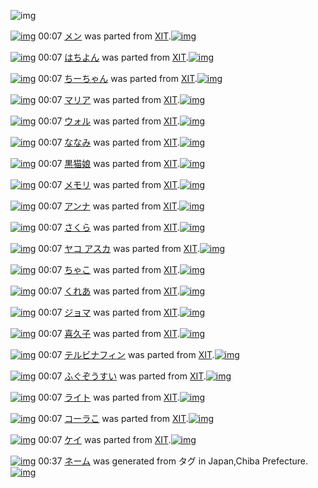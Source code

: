 ![img](http://gdrive-cdn.herokuapp.com/537b65a5bc09f0000721dda7/512px-barcode.png)

[![img](http://www.deviantsart.com/3ivh7qf.png)](http://www.barcodekanojo.com/kanojo/546643/%E3%83%A1%E3%83%B3) 00:07 [メン](http://www.barcodekanojo.com/kanojo/546643/%E3%83%A1%E3%83%B3) was parted from [XIT](http://www.barcodekanojo.com/kanojo/546643/%E3%83%A1%E3%83%B3).[![img](http://www.deviantsart.com/815jg6.jpeg)](http://www.barcodekanojo.com/user/209348/XIT) 

[![img](http://www.deviantsart.com/224gbao.png)](http://www.barcodekanojo.com/kanojo/5426/%E3%81%AF%E3%81%A1%E3%82%88%E3%82%93) 00:07 [はちよん](http://www.barcodekanojo.com/kanojo/5426/%E3%81%AF%E3%81%A1%E3%82%88%E3%82%93) was parted from [XIT](http://www.barcodekanojo.com/kanojo/5426/%E3%81%AF%E3%81%A1%E3%82%88%E3%82%93).[![img](http://www.deviantsart.com/815jg6.jpeg)](http://www.barcodekanojo.com/user/209348/XIT) 

[![img](http://www.deviantsart.com/uopgim.png)](http://www.barcodekanojo.com/kanojo/266433/%E3%81%A1%E3%83%BC%E3%81%A1%E3%82%83%E3%82%93) 00:07 [ちーちゃん](http://www.barcodekanojo.com/kanojo/266433/%E3%81%A1%E3%83%BC%E3%81%A1%E3%82%83%E3%82%93) was parted from [XIT](http://www.barcodekanojo.com/kanojo/266433/%E3%81%A1%E3%83%BC%E3%81%A1%E3%82%83%E3%82%93).[![img](http://www.deviantsart.com/815jg6.jpeg)](http://www.barcodekanojo.com/user/209348/XIT) 

[![img](http://www.deviantsart.com/1s3gf1l.png)](http://www.barcodekanojo.com/kanojo/273146/%E3%83%9E%E3%83%AA%E3%82%A2) 00:07 [マリア](http://www.barcodekanojo.com/kanojo/273146/%E3%83%9E%E3%83%AA%E3%82%A2) was parted from [XIT](http://www.barcodekanojo.com/kanojo/273146/%E3%83%9E%E3%83%AA%E3%82%A2).[![img](http://www.deviantsart.com/815jg6.jpeg)](http://www.barcodekanojo.com/user/209348/XIT) 

[![img](http://www.deviantsart.com/375bdsg.png)](http://www.barcodekanojo.com/kanojo/2580357/%E3%82%A6%E3%82%A9%E3%83%AB) 00:07 [ウォル](http://www.barcodekanojo.com/kanojo/2580357/%E3%82%A6%E3%82%A9%E3%83%AB) was parted from [XIT](http://www.barcodekanojo.com/kanojo/2580357/%E3%82%A6%E3%82%A9%E3%83%AB).[![img](http://www.deviantsart.com/815jg6.jpeg)](http://www.barcodekanojo.com/user/209348/XIT) 

[![img](http://www.deviantsart.com/3rrais4.png)](http://www.barcodekanojo.com/kanojo/719098/%E3%81%AA%E3%81%AA%E3%81%BF) 00:07 [ななみ](http://www.barcodekanojo.com/kanojo/719098/%E3%81%AA%E3%81%AA%E3%81%BF) was parted from [XIT](http://www.barcodekanojo.com/kanojo/719098/%E3%81%AA%E3%81%AA%E3%81%BF).[![img](http://www.deviantsart.com/815jg6.jpeg)](http://www.barcodekanojo.com/user/209348/XIT) 

[![img](http://www.deviantsart.com/1vqedtv.png)](http://www.barcodekanojo.com/kanojo/1100972/%E9%BB%92%E7%8C%AB%E5%A8%98) 00:07 [黒猫娘](http://www.barcodekanojo.com/kanojo/1100972/%E9%BB%92%E7%8C%AB%E5%A8%98) was parted from [XIT](http://www.barcodekanojo.com/kanojo/1100972/%E9%BB%92%E7%8C%AB%E5%A8%98).[![img](http://www.deviantsart.com/815jg6.jpeg)](http://www.barcodekanojo.com/user/209348/XIT) 

[![img](http://www.deviantsart.com/26et165.png)](http://www.barcodekanojo.com/kanojo/229303/%E3%83%A1%E3%83%A2%E3%83%AA) 00:07 [メモリ](http://www.barcodekanojo.com/kanojo/229303/%E3%83%A1%E3%83%A2%E3%83%AA) was parted from [XIT](http://www.barcodekanojo.com/kanojo/229303/%E3%83%A1%E3%83%A2%E3%83%AA).[![img](http://www.deviantsart.com/815jg6.jpeg)](http://www.barcodekanojo.com/user/209348/XIT) 

[![img](http://www.deviantsart.com/426foq.png)](http://www.barcodekanojo.com/kanojo/229423/%E3%82%A2%E3%83%B3%E3%83%8A) 00:07 [アンナ](http://www.barcodekanojo.com/kanojo/229423/%E3%82%A2%E3%83%B3%E3%83%8A) was parted from [XIT](http://www.barcodekanojo.com/kanojo/229423/%E3%82%A2%E3%83%B3%E3%83%8A).[![img](http://www.deviantsart.com/815jg6.jpeg)](http://www.barcodekanojo.com/user/209348/XIT) 

[![img](http://www.deviantsart.com/1p6m796.png)](http://www.barcodekanojo.com/kanojo/369965/%E3%81%95%E3%81%8F%E3%82%89) 00:07 [さくら](http://www.barcodekanojo.com/kanojo/369965/%E3%81%95%E3%81%8F%E3%82%89) was parted from [XIT](http://www.barcodekanojo.com/kanojo/369965/%E3%81%95%E3%81%8F%E3%82%89).[![img](http://www.deviantsart.com/815jg6.jpeg)](http://www.barcodekanojo.com/user/209348/XIT) 

[![img](http://www.deviantsart.com/q42njh.png)](http://www.barcodekanojo.com/kanojo/54500/%E3%83%A4%E3%82%B3%20%E3%82%A2%E3%82%B9%E3%82%AB) 00:07 [ヤコ アスカ](http://www.barcodekanojo.com/kanojo/54500/%E3%83%A4%E3%82%B3%20%E3%82%A2%E3%82%B9%E3%82%AB) was parted from [XIT](http://www.barcodekanojo.com/kanojo/54500/%E3%83%A4%E3%82%B3%20%E3%82%A2%E3%82%B9%E3%82%AB).[![img](http://www.deviantsart.com/815jg6.jpeg)](http://www.barcodekanojo.com/user/209348/XIT) 

[![img](http://www.deviantsart.com/vb1che.png)](http://www.barcodekanojo.com/kanojo/1104268/%E3%81%A1%E3%82%83%E3%81%93) 00:07 [ちゃこ](http://www.barcodekanojo.com/kanojo/1104268/%E3%81%A1%E3%82%83%E3%81%93) was parted from [XIT](http://www.barcodekanojo.com/kanojo/1104268/%E3%81%A1%E3%82%83%E3%81%93).[![img](http://www.deviantsart.com/815jg6.jpeg)](http://www.barcodekanojo.com/user/209348/XIT) 

[![img](http://www.deviantsart.com/1vhc698.png)](http://www.barcodekanojo.com/kanojo/717037/%E3%81%8F%E3%82%8C%E3%81%82) 00:07 [くれあ](http://www.barcodekanojo.com/kanojo/717037/%E3%81%8F%E3%82%8C%E3%81%82) was parted from [XIT](http://www.barcodekanojo.com/kanojo/717037/%E3%81%8F%E3%82%8C%E3%81%82).[![img](http://www.deviantsart.com/815jg6.jpeg)](http://www.barcodekanojo.com/user/209348/XIT) 

[![img](http://www.deviantsart.com/386ppv0.png)](http://www.barcodekanojo.com/kanojo/2882967/%E3%82%B8%E3%83%A7%E3%83%9E) 00:07 [ジョマ](http://www.barcodekanojo.com/kanojo/2882967/%E3%82%B8%E3%83%A7%E3%83%9E) was parted from [XIT](http://www.barcodekanojo.com/kanojo/2882967/%E3%82%B8%E3%83%A7%E3%83%9E).[![img](http://www.deviantsart.com/815jg6.jpeg)](http://www.barcodekanojo.com/user/209348/XIT) 

[![img](http://www.deviantsart.com/2qrjr5k.png)](http://www.barcodekanojo.com/kanojo/2588321/%E5%96%9C%E4%B9%85%E5%AD%90) 00:07 [喜久子](http://www.barcodekanojo.com/kanojo/2588321/%E5%96%9C%E4%B9%85%E5%AD%90) was parted from [XIT](http://www.barcodekanojo.com/kanojo/2588321/%E5%96%9C%E4%B9%85%E5%AD%90).[![img](http://www.deviantsart.com/815jg6.jpeg)](http://www.barcodekanojo.com/user/209348/XIT) 

[![img](http://www.deviantsart.com/1m2uqov.png)](http://www.barcodekanojo.com/kanojo/2518346/%E3%83%86%E3%83%AB%E3%83%93%E3%83%8A%E3%83%95%E3%82%A3%E3%83%B3) 00:07 [テルビナフィン](http://www.barcodekanojo.com/kanojo/2518346/%E3%83%86%E3%83%AB%E3%83%93%E3%83%8A%E3%83%95%E3%82%A3%E3%83%B3) was parted from [XIT](http://www.barcodekanojo.com/kanojo/2518346/%E3%83%86%E3%83%AB%E3%83%93%E3%83%8A%E3%83%95%E3%82%A3%E3%83%B3).[![img](http://www.deviantsart.com/815jg6.jpeg)](http://www.barcodekanojo.com/user/209348/XIT) 

[![img](http://www.deviantsart.com/3s70ijr.png)](http://www.barcodekanojo.com/kanojo/560582/%E3%81%B5%E3%81%90%E3%81%9E%E3%81%86%E3%81%99%E3%81%84) 00:07 [ふぐぞうすい](http://www.barcodekanojo.com/kanojo/560582/%E3%81%B5%E3%81%90%E3%81%9E%E3%81%86%E3%81%99%E3%81%84) was parted from [XIT](http://www.barcodekanojo.com/kanojo/560582/%E3%81%B5%E3%81%90%E3%81%9E%E3%81%86%E3%81%99%E3%81%84).[![img](http://www.deviantsart.com/815jg6.jpeg)](http://www.barcodekanojo.com/user/209348/XIT) 

[![img](http://www.deviantsart.com/1nb5sfe.png)](http://www.barcodekanojo.com/kanojo/560036/%E3%83%A9%E3%82%A4%E3%83%88) 00:07 [ライト](http://www.barcodekanojo.com/kanojo/560036/%E3%83%A9%E3%82%A4%E3%83%88) was parted from [XIT](http://www.barcodekanojo.com/kanojo/560036/%E3%83%A9%E3%82%A4%E3%83%88).[![img](http://www.deviantsart.com/815jg6.jpeg)](http://www.barcodekanojo.com/user/209348/XIT) 

[![img](http://www.deviantsart.com/2pb2d9m.png)](http://www.barcodekanojo.com/kanojo/1991/%E3%82%B3%E3%83%BC%E3%83%A9%E3%81%93) 00:07 [コーラこ](http://www.barcodekanojo.com/kanojo/1991/%E3%82%B3%E3%83%BC%E3%83%A9%E3%81%93) was parted from [XIT](http://www.barcodekanojo.com/kanojo/1991/%E3%82%B3%E3%83%BC%E3%83%A9%E3%81%93).[![img](http://www.deviantsart.com/815jg6.jpeg)](http://www.barcodekanojo.com/user/209348/XIT) 

[![img](http://www.deviantsart.com/1314iif.png)](http://www.barcodekanojo.com/kanojo/976/%E3%82%B1%E3%82%A4) 00:07 [ケイ](http://www.barcodekanojo.com/kanojo/976/%E3%82%B1%E3%82%A4) was parted from [XIT](http://www.barcodekanojo.com/kanojo/976/%E3%82%B1%E3%82%A4).[![img](http://www.deviantsart.com/815jg6.jpeg)](http://www.barcodekanojo.com/user/209348/XIT) 

[![img](http://www.deviantsart.com/11grou5.png)](http://www.barcodekanojo.com/kanojo/3193905/%E3%83%8D%E3%83%BC%E3%83%A0) 00:37 [ネーム](http://www.barcodekanojo.com/kanojo/3193905/%E3%83%8D%E3%83%BC%E3%83%A0) was generated from タグ in Japan,Chiba Prefecture.[![img](http://www.deviantsart.com/1e1f245.jpeg)](http://www.barcodekanojo.com/product_images/barcode/1154927/1290938946/%E3%83%8D%E3%83%BC%E3%83%A0%E3%82%BF%E3%82%B0.jpg) 

